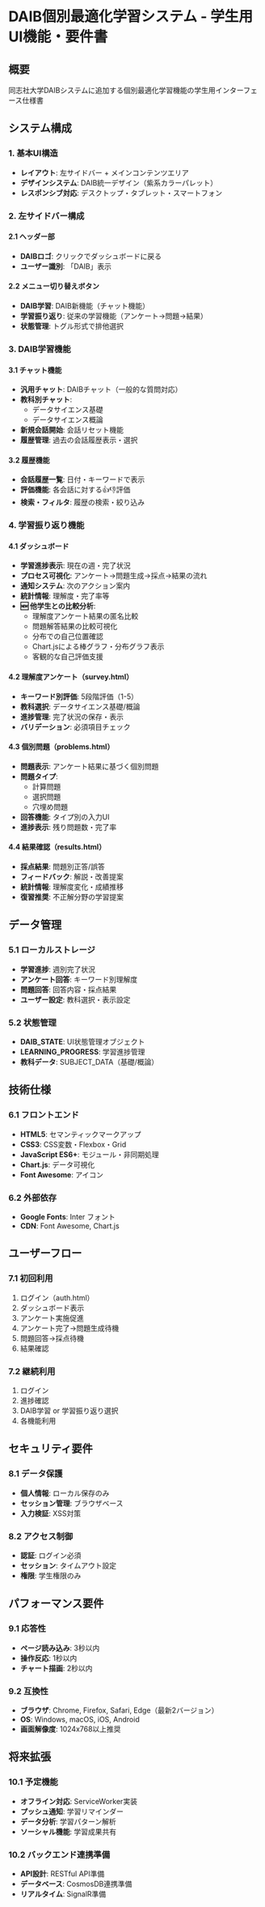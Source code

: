 # DAIB個別最適化学習システム - 学生用UI機能・要件書

## 概要
同志社大学DAIBシステムに追加する個別最適化学習機能の学生用インターフェース仕様書

## システム構成

### 1. 基本UI構造
- **レイアウト**: 左サイドバー + メインコンテンツエリア
- **デザインシステム**: DAIB統一デザイン（紫系カラーパレット）
- **レスポンシブ対応**: デスクトップ・タブレット・スマートフォン

### 2. 左サイドバー構成

#### 2.1 ヘッダー部
- **DAIBロゴ**: クリックでダッシュボードに戻る
- **ユーザー識別**: 「DAIB」表示

#### 2.2 メニュー切り替えボタン
- **DAIB学習**: DAIB新機能（チャット機能）
- **学習振り返り**: 従来の学習機能（アンケート→問題→結果）
- **状態管理**: トグル形式で排他選択

### 3. DAIB学習機能

#### 3.1 チャット機能
- **汎用チャット**: DAIBチャット（一般的な質問対応）
- **教科別チャット**: 
  - データサイエンス基礎
  - データサイエンス概論
- **新規会話開始**: 会話リセット機能
- **履歴管理**: 過去の会話履歴表示・選択

#### 3.2 履歴機能
- **会話履歴一覧**: 日付・キーワードで表示
- **評価機能**: 各会話に対する👍👎評価
- **検索・フィルタ**: 履歴の検索・絞り込み

### 4. 学習振り返り機能

#### 4.1 ダッシュボード
- **学習進捗表示**: 現在の週・完了状況
- **プロセス可視化**: アンケート→問題生成→採点→結果の流れ
- **通知システム**: 次のアクション案内
- **統計情報**: 理解度・完了率等
- **🆕 他学生との比較分析**: 
  - 理解度アンケート結果の匿名比較
  - 問題解答結果の比較可視化
  - 分布での自己位置確認
  - Chart.jsによる棒グラフ・分布グラフ表示
  - 客観的な自己評価支援

#### 4.2 理解度アンケート（survey.html）
- **キーワード別評価**: 5段階評価（1-5）
- **教科選択**: データサイエンス基礎/概論
- **進捗管理**: 完了状況の保存・表示
- **バリデーション**: 必須項目チェック

#### 4.3 個別問題（problems.html）
- **問題表示**: アンケート結果に基づく個別問題
- **問題タイプ**: 
  - 計算問題
  - 選択問題  
  - 穴埋め問題
- **回答機能**: タイプ別の入力UI
- **進捗表示**: 残り問題数・完了率

#### 4.4 結果確認（results.html）
- **採点結果**: 問題別正答/誤答
- **フィードバック**: 解説・改善提案
- **統計情報**: 理解度変化・成績推移
- **復習推奨**: 不正解分野の学習提案

## データ管理

### 5.1 ローカルストレージ
- **学習進捗**: 週別完了状況
- **アンケート回答**: キーワード別理解度
- **問題回答**: 回答内容・採点結果
- **ユーザー設定**: 教科選択・表示設定

### 5.2 状態管理
- **DAIB_STATE**: UI状態管理オブジェクト
- **LEARNING_PROGRESS**: 学習進捗管理
- **教科データ**: SUBJECT_DATA（基礎/概論）

## 技術仕様

### 6.1 フロントエンド
- **HTML5**: セマンティックマークアップ
- **CSS3**: CSS変数・Flexbox・Grid
- **JavaScript ES6+**: モジュール・非同期処理
- **Chart.js**: データ可視化
- **Font Awesome**: アイコン

### 6.2 外部依存
- **Google Fonts**: Inter フォント
- **CDN**: Font Awesome, Chart.js

## ユーザーフロー

### 7.1 初回利用
1. ログイン（auth.html）
2. ダッシュボード表示
3. アンケート実施促進
4. アンケート完了→問題生成待機
5. 問題回答→採点待機
6. 結果確認

### 7.2 継続利用
1. ログイン
2. 進捗確認
3. DAIB学習 or 学習振り返り選択
4. 各機能利用

## セキュリティ要件

### 8.1 データ保護
- **個人情報**: ローカル保存のみ
- **セッション管理**: ブラウザベース
- **入力検証**: XSS対策

### 8.2 アクセス制御
- **認証**: ログイン必須
- **セッション**: タイムアウト設定
- **権限**: 学生権限のみ

## パフォーマンス要件

### 9.1 応答性
- **ページ読み込み**: 3秒以内
- **操作反応**: 1秒以内
- **チャート描画**: 2秒以内

### 9.2 互換性
- **ブラウザ**: Chrome, Firefox, Safari, Edge（最新2バージョン）
- **OS**: Windows, macOS, iOS, Android
- **画面解像度**: 1024x768以上推奨

## 将来拡張

### 10.1 予定機能
- **オフライン対応**: ServiceWorker実装
- **プッシュ通知**: 学習リマインダー
- **データ分析**: 学習パターン解析
- **ソーシャル機能**: 学習成果共有

### 10.2 バックエンド連携準備
- **API設計**: RESTful API準備
- **データベース**: CosmosDB連携準備
- **リアルタイム**: SignalR準備
